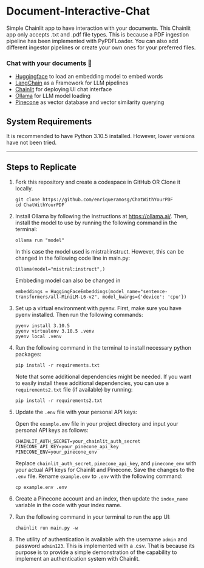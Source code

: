 # Document-Interactive-Chat
Simple Chainlit app to have interaction with your documents. This Chainlit app only accepts .txt and .pdf file types. This is because a PDF ingestion pipeline has been implemented with PyPDFLoader. You can also add different ingestor pipelines or create your own ones for your preferred files.

### Chat with your documents 🚀
- [Huggingface](https://huggingface.co/) to load an embedding model to embed words
- [LangChain](https://python.langchain.com/docs/get_started/introduction.html) as a Framework for LLM pipelines
- [Chainlit](https://docs.chainlit.io/overview) for deploying UI chat interface
- [Ollama](https://github.com/ollama/ollama) for LLM model loading
- [Pinecone](https://www.pinecone.io/) as vector database and vector similarity querying

## System Requirements

It is recommended to have Python 3.10.5 installed. However, lower versions have not been tried.

---

## Steps to Replicate

1. Fork this repository and create a codespace in GitHub OR Clone it locally.
   ```
   git clone https://github.com/enriqueramosg/ChatWithYourPDF
   cd ChatWithYourPDF
   ```

2. Install Ollama by following the instructions at https://ollama.ai/. Then, install the model to use by running the following command in the terminal:
   ```
   ollama run "model"
   ```
   In this case the model used is mistral:instruct. However, this can be changed in the following code line in main.py:
   ```
   Ollama(model="mistral:instruct",)
   ```
   Embbeding model can also be changed in
   ```
   embeddings = HuggingFaceEmbeddings(model_name="sentence-transformers/all-MiniLM-L6-v2", model_kwargs={'device': 'cpu'})
   ```

3. Set up a virtual environment with pyenv. First, make sure you have pyenv installed. Then run the following commands:
   ```
   pyenv install 3.10.5
   pyenv virtualenv 3.10.5 .venv
   pyenv local .venv
   ```

4. Run the following command in the terminal to install necessary python packages:
   ```
   pip install -r requirements.txt
   ```
   Note that some additional dependencies might be needed. If you want to easily install these additional dependencies, you can use a `requirements2.txt` file (if available) by running:
   ```
   pip install -r requirements2.txt
   ```

5. Update the `.env` file with your personal API keys:

   Open the `example.env` file in your project directory and input your personal API keys as follows:
   ```
   CHAINLIT_AUTH_SECRET=your_chainlit_auth_secret
   PINECONE_API_KEY=your_pinecone_api_key
   PINECONE_ENV=your_pinecone_env
   ```
   Replace `chainlit_auth_secret`, `pinecone_api_key`, and `pinecone_env` with your actual API keys for Chainlit and Pinecone. Save the changes to the `.env` file.
   Rename `example.env` to `.env` with the following command:
   ```
   cp example.env .env
   ```

6. Create a Pinecone account and an index, then update the `index_name` variable in the code with your index name.

7. Run the following command in your terminal to run the app UI:
   ```
   chainlit run main.py -w
   ```

8. The utility of authentication is available with the username `admin` and password `admin123`. This is implemented with a .csv. That is because its purpose is to provide a simple demonstration of the capability to implement an authentication system with Chainlit.
